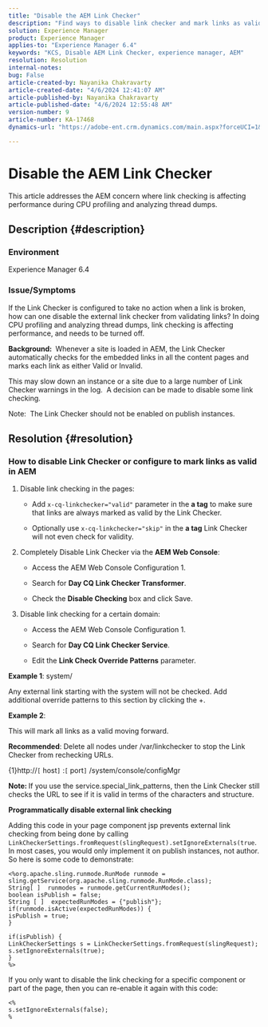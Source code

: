 ```yaml
---
title: "Disable the AEM Link Checker"
description: "Find ways to disable link checker and mark links as valid in AEM."
solution: Experience Manager
product: Experience Manager
applies-to: "Experience Manager 6.4"
keywords: "KCS, Disable AEM Link Checker, experience manager, AEM"
resolution: Resolution
internal-notes: 
bug: False
article-created-by: Nayanika Chakravarty
article-created-date: "4/6/2024 12:41:07 AM"
article-published-by: Nayanika Chakravarty
article-published-date: "4/6/2024 12:55:48 AM"
version-number: 9
article-number: KA-17468
dynamics-url: "https://adobe-ent.crm.dynamics.com/main.aspx?forceUCI=1&pagetype=entityrecord&etn=knowledgearticle&id=c56c0f56-aef3-ee11-904b-6045bd006b25"

---
```

# Disable the AEM Link Checker


This article addresses the AEM concern where link checking is affecting performance during CPU profiling and analyzing thread dumps.

## Description {#description}


### <b>Environment</b>

Experience Manager 6.4

### <b>Issue/Symptoms</b>

If the Link Checker is configured to take no action when a link is broken, how can one disable the external link checker from validating links? In doing CPU profiling and analyzing thread dumps, link checking is affecting performance, and needs to be turned off.

<b>Background: </b> Whenever a site is loaded in AEM, the Link Checker automatically checks for the embedded links in all the content pages and marks each link as either Valid or Invalid.

This may slow down an instance or a site due to a large number of Link Checker warnings in the log.  A decision can be made to disable some link checking.

Note:  The Link Checker should not be enabled on publish instances.


## Resolution {#resolution}


### How to disable Link Checker or configure to mark links as valid in AEM

1. Disable link checking in the pages:

    - Add `x-cq-linkchecker="valid"` parameter in the <b>a tag</b> to make sure that links are always marked as valid by the Link Checker.


    - Optionally use `x-cq-linkchecker="skip"` in the <b>a tag</b> Link Checker will not even check for validity.
2. Completely Disable Link Checker via the <b>AEM Web Console</b>:
    - Access the AEM Web Console Configuration 1.


    - Search for <b>Day CQ Link Checker Transformer</b>.


    - Check the <b>Disable Checking</b> box and click Save.
3. Disable link checking for a certain domain:
    - Access the AEM Web Console Configuration 1.


    - Search for <b>Day CQ Link Checker Service</b>.


    - Edit the <b>Link Check Override Patterns</b> parameter.


<b>Example 1</b>: system/

Any external link starting with the system will not be checked. Add additional override patterns to this section by clicking the +.

<b>Example 2</b>: 

This will mark all links as a valid moving forward.

<b>Recommended</b>: Delete all nodes under /var/linkchecker to stop the Link Checker from rechecking URLs.

{1}http://`[` host`]` :`[` port`]` /system/console/configMgr

<b>Note: </b>If you use the service.special_link_patterns, then the Link Checker still checks the URL to see if it is valid in terms of the characters and structure.

<b>Programmatically disable external link checking</b>

Adding this code in your page component jsp prevents external link checking from being done by calling `LinkCheckerSettings.fromRequest(slingRequest).setIgnoreExternals(true`. In most cases, you would only implement it on publish instances, not author. So here is some code to demonstrate:




```
<%org.apache.sling.runmode.RunMode runmode = sling.getService(org.apache.sling.runmode.RunMode.class);
String[ ]  runmodes = runmode.getCurrentRunModes();
boolean isPublish = false;
String [ ]  expectedRunModes = {"publish"};
if(runmode.isActive(expectedRunModes)) {
isPublish = true;
}

if(isPublish) {
LinkCheckerSettings s = LinkCheckerSettings.fromRequest(slingRequest);
s.setIgnoreExternals(true);
}
%>
```




If you only want to disable the link checking for a specific component or part of the page, then you can re-enable it again with this code:


```
<%
s.setIgnoreExternals(false);
%
```

